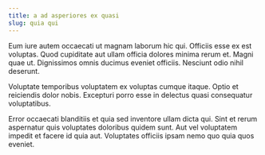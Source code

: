 ```yaml
---
title: a ad asperiores ex quasi
slug: quia qui
---
```


Eum iure autem occaecati ut magnam laborum hic qui. Officiis esse ex est voluptas. Quod cupiditate aut ullam officia dolores minima rerum et. Magni quae ut. Dignissimos omnis ducimus eveniet officiis. Nesciunt odio nihil deserunt.

Voluptate temporibus voluptatem ex voluptas cumque itaque. Optio et reiciendis dolor nobis. Excepturi porro esse in delectus quasi consequatur voluptatibus.

Error occaecati blanditiis et quia sed inventore ullam dicta qui. Sint et rerum aspernatur quis voluptates doloribus quidem sunt. Aut vel voluptatem impedit et facere id quia aut. Voluptates officiis ipsam nemo quo quia quos eveniet.
